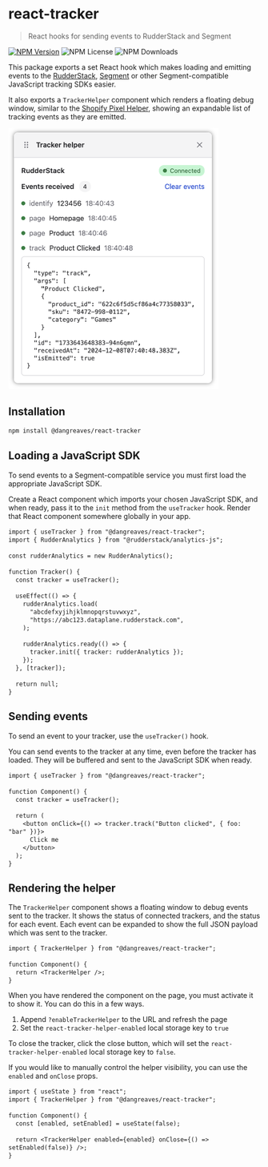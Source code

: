 # react-tracker

> React hooks for sending events to RudderStack and Segment

[![NPM Version](https://img.shields.io/npm/v/%40dangreaves%2Freact-tracker)](https://npmjs.com/@dangreaves/react-tracker)
![NPM License](https://img.shields.io/npm/l/%40dangreaves%2Freact-tracker)
![NPM Downloads](https://img.shields.io/npm/dm/%40dangreaves%2Freact-tracker)

This package exports a set React hook which makes loading and emitting events to the [RudderStack](https://www.rudderstack.com/docs/sources/event-streams/sdks/rudderstack-javascript-sdk), [Segment](https://segment.com/docs/connections/sources/catalog/libraries/website/javascript) or other Segment-compatible JavaScript tracking SDKs easier.

It also exports a `TrackerHelper` component which renders a floating debug window, similar to the [Shopify Pixel Helper](https://help.shopify.com/en/manual/promoting-marketing/pixels/custom-pixels/testing#shopify-pixel-helper), showing an expandable list of tracking events as they are emitted.

<img src="./docs/tracker_helper_screenshot.png" width="420" />

## Installation

```sh
npm install @dangreaves/react-tracker
```

## Loading a JavaScript SDK

To send events to a Segment-compatible service you must first load the appropriate JavaScript SDK.

Create a React component which imports your chosen JavaScript SDK, and when ready, pass it to the `init` method from the `useTracker` hook. Render that React component somewhere globally in your app.

```tsx
import { useTracker } from "@dangreaves/react-tracker";
import { RudderAnalytics } from "@rudderstack/analytics-js";

const rudderAnalytics = new RudderAnalytics();

function Tracker() {
  const tracker = useTracker();

  useEffect(() => {
    rudderAnalytics.load(
      "abcdefxyjihjklmnopqrstuvwxyz",
      "https://abc123.dataplane.rudderstack.com",
    );

    rudderAnalytics.ready(() => {
      tracker.init({ tracker: rudderAnalytics });
    });
  }, [tracker]);

  return null;
}
```

## Sending events

To send an event to your tracker, use the `useTracker()` hook.

You can send events to the tracker at any time, even before the tracker has loaded. They will be buffered and sent to the JavaScript SDK when ready.

```tsx
import { useTracker } from "@dangreaves/react-tracker";

function Component() {
  const tracker = useTracker();

  return (
    <button onClick={() => tracker.track("Button clicked", { foo: "bar" })}>
      Click me
    </button>
  );
}
```

## Rendering the helper

The `TrackerHelper` component shows a floating window to debug events sent to the tracker. It shows the status of connected trackers, and the status for each event. Each event can be expanded to show the full JSON payload which was sent to the tracker.

```tsx
import { TrackerHelper } from "@dangreaves/react-tracker";

function Component() {
  return <TrackerHelper />;
}
```

When you have rendered the component on the page, you must activate it to show it. You can do this in a few ways.

1. Append `?enableTrackerHelper` to the URL and refresh the page
2. Set the `react-tracker-helper-enabled` local storage key to `true`

To close the tracker, click the close button, which will set the `react-tracker-helper-enabled` local storage key to `false`.

If you would like to manually control the helper visibility, you can use the `enabled` and `onClose` props.

```tsx
import { useState } from "react";
import { TrackerHelper } from "@dangreaves/react-tracker";

function Component() {
  const [enabled, setEnabled] = useState(false);

  return <TrackerHelper enabled={enabled} onClose={() => setEnabled(false)} />;
}
```
